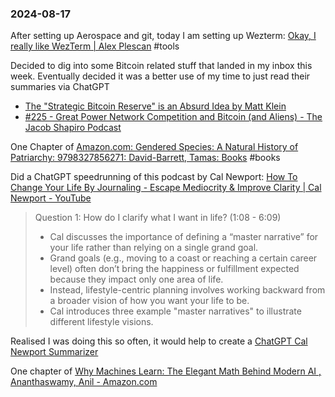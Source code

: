 ### 2024-08-17

After setting up Aerospace and git, today I am setting up Wezterm: [Okay, I really like WezTerm | Alex Plescan](https://alexplescan.com/posts/2024/08/10/wezterm/) #tools 

Decided to dig into some Bitcoin related stuff that landed in my inbox this week. Eventually decided it was a better use of my time to just read their summaries via ChatGPT

* [The "Strategic Bitcoin Reserve" is an Absurd Idea by Matt Klein](https://theovershoot.co/p/the-strategic-bitcoin-reserve-is)
* [#225 - Great Power Network Competition and Bitcoin (and Aliens) - The Jacob Shapiro Podcast](https://player.captivate.fm/episode/50e5da74-d635-4833-8cc2-456e6efe2c36)

One Chapter of [Amazon.com: Gendered Species: A Natural History of Patriarchy: 9798327856271: David-Barrett, Tamas: Books](https://www.amazon.com/Gendered-Species-Natural-History-Patriarchy/dp/B0D7T8P4F4) #books 

Did a ChatGPT speedrunning of this podcast by Cal Newport: [How To Change Your Life By Journaling - Escape Mediocrity & Improve Clarity | Cal Newport - YouTube](https://www.youtube.com/watch?v=ptcgqoMQ33A)

> Question 1: How do I clarify what I want in life? (1:08 - 6:09)
> 
> - Cal discusses the importance of defining a “master narrative” for your life rather than relying on a single grand goal.
> - Grand goals (e.g., moving to a coast or reaching a certain career level) often don’t bring the happiness or fulfillment expected because they impact only one area of life.
> - Instead, lifestyle-centric planning involves working backward from a broader vision of how you want your life to be.
> - Cal introduces three example "master narratives" to illustrate different lifestyle visions.

Realised I was doing this so often, it would help to create a [ChatGPT Cal Newport Summarizer](https://chatgpt.com/g/g-ZXj3apwUn-cal-newport-summarizer)

One chapter of [Why Machines Learn: The Elegant Math Behind Modern AI , Ananthaswamy, Anil - Amazon.com](https://www.amazon.com/Why-Machines-Learn-Elegant-Behind-ebook/dp/B0CF1223R8)

